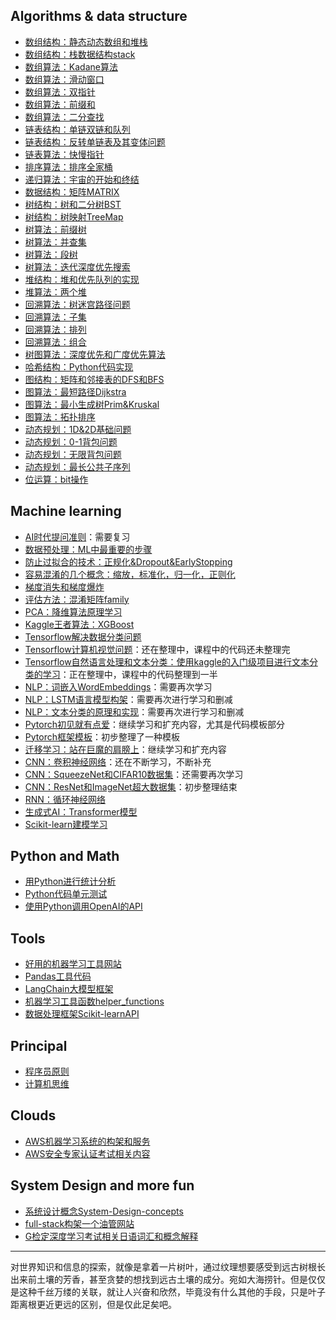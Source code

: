 ## Algorithms & data structure

- [数组结构：静态动态数组和堆栈](algo/arrays.md)
- [数组结构：栈数据结构stack](algo/stack.md)
- [数组算法：Kadane算法](algo/kadane.md)
- [数组算法：滑动窗口](algo/sliding-window.md)
- [数组算法：双指针](algo/two-pointers.md)
- [数组算法：前缀和](algo/prefix-sums.md)
- [数组算法：二分查找](algo/binarysearch.md)
- [链表结构：单链双链和队列](algo/linkedlist.md)
- [链表结构：反转单链表及其变体问题](algo/reverse-linkedlist.md)
- [链表算法：快慢指针](algo/fast-slow-pointers.md)
- [排序算法：排序全家桶](algo/sort.md)
- [递归算法：宇宙的开始和终结](algo/recursion.md)
- [数据结构：矩阵MATRIX](algo/matrix.md)
- [树结构：树和二分树BST](algo/binarytree.md)
- [树结构：树映射TreeMap](algo/treemap.md)
- [树算法：前缀树](algo/trie.md)
- [树算法：并查集](algo/union-find.md)
- [树算法：段树](algo/segmenttree.md)
- [树算法：迭代深度优先搜索](algo/iterativedfs.md)
- [堆结构：堆和优先队列的实现](algo/heap.md)
- [堆算法：两个堆](algo/two-heaps.md)
- [回溯算法：树迷宫路径问题](algo/treemaze.md)
- [回溯算法：子集](algo/subsets.md)
- [回溯算法：排列](algo/combinations.md)
- [回溯算法：组合](algo/permutations.md)
- [树图算法：深度优先和广度优先算法](algo/dfsbfs.md)
- [哈希结构：Python代码实现](algo/hash.md)
- [图结构：矩阵和邻接表的DFS和BFS](algo/graphs.md)
- [图算法：最短路径Dijkstra](algo/dijkstra.md)
- [图算法：最小生成树Prim&Kruskal](algo/prim-kruskal.md)
- [图算法：拓扑排序](algo/toplogical-sort.md)
- [动态规划：1D&2D基础问题](algo/dp.md)
- [动态规划：0-1背包问题](algo/01knapsack.md)
- [动态规划：无限背包问题](algo/unboundedknapsack.md)
- [动态规划：最长公共子序列](algo/lcs.md)
- [位运算：bit操作](algo/bit-operations.md)

## Machine learning

- [AI时代提问准则](ml/ai-4-prompt.md)：需要复习
- [数据预处理：ML中最重要的步骤](ml/feature-engineering.md)
- [防止过拟合的技术：正规化&Dropout&EarlyStopping](ml/overfit.md)
- [容易混淆的几个概念：缩放，标准化，归一化，正则化](ml/some-confusion-words.md)
- [梯度消失和梯度爆炸](ml/gradient-problems.md)
- [评估方法：混淆矩阵family](ml/confusion-matrix.md)
- [PCA：降维算法原理学习](ml/pca.md)
- [Kaggle王者算法：XGBoost](ml/xgboost.md)
- [Tensorflow解决数据分类问题](ml/tensorflow-classification.md)
- [Tensorflow计算机视觉问题](ml/tensorflow-cv.md)：还在整理中，课程中的代码还未整理完
- [Tensorflow自然语言处理和文本分类：使用kaggle的入门级项目进行文本分类的学习](ml/tensorflow-nlp.md)：正在整理中，课程中的代码整理到一半
- [NLP：词嵌入WordEmbeddings](ml/wordembeddings.md)：需要再次学习
- [NLP：LSTM语言模型构架](ml/lstm-llm.md)：需要再次进行学习和删减
- [NLP：文本分类的原理和实现](ml/text-classification.md)：需要再次进行学习和删减
- [Pytorch初见就有点爱](ml/pytorch-firsttime.md)：继续学习和扩充内容，尤其是代码模板部分
- [Pytorch框架模板](ml/pytorch-template.md)：初步整理了一种模板
- [迁移学习：站在巨魔的肩膀上](ml/transfer-learning.md)：继续学习和扩充内容
- [CNN：卷积神经网络](ml/cnn.md)：还在不断学习，不断补充
- [CNN：SqueezeNet和CIFAR10数据集](ml/squeezenet.md)：还需要再次学习
- [CNN：ResNet和ImageNet超大数据集](ml/resnet.md)：初步整理结束
- [RNN：循环神经网络](ml/rnn.md)
- [生成式AI：Transformer模型](ml/generativeai.md)
- [Scikit-learn建模学习](ml/scikit-learn-data-modeling.md)

## Python and Math

- [用Python进行统计分析](python/statistics-with-python.md)
- [Python代码单元测试](python/codetest.md)
- [使用Python调用OpenAI的API](ml/open-ai.md)

## Tools

- [好用的机器学习工具网站](tools/tool-site-for-study.md)
- [Pandas工具代码](tools/pandas.md)
- [LangChain大模型框架](tools/langchain.md)
- [机器学习工具函数helper_functions](tools/ml-helper-functions.md)
- [数据处理框架Scikit-learnAPI](tools/feature-selection-sklearn.md)

## Principal

- [程序员原则](principals/whats-not-change.md)
- [计算机思维](principals/computeritize.md)

## Clouds
- [AWS机器学习系统的构架和服务](clouds/aws-with-ml.md)
- [AWS安全专家认证考试相关内容](clouds/aws-with-security.md)


## System Design and more fun

- [系统设计概念System-Design-concepts](morefun/system-design.md)
- [full-stack构架一个油管网站](morefun/youtube-clone.md)
- [G检定深度学习考试相关日语词汇和概念解释](morefun/gtest.md)


---

对世界知识和信息的探索，就像是拿着一片树叶，通过纹理想要感受到远古树根长出来前土壤的芳香，甚至贪婪的想找到远古土壤的成分。宛如大海捞针。但是仅仅是这种千丝万缕的关联，就让人兴奋和欣然，毕竟没有什么其他的手段，只是叶子距离根更近更远的区别，但是仅此足矣吧。
